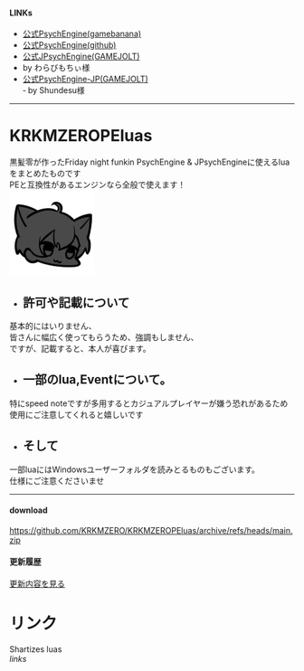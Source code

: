#### LINKs
- [公式PsychEngine(gamebanana)](https://gamebanana.com/mods/309789)
- [公式PsychEngine(github)](https://github.com/ShadowMario/FNF-PsychEngine/releases)
- [公式JPsychEngine(GAMEJOLT)](https://gamejolt.com/games/JPsych-Engine/726750)
- by わらびもちぃ様
- [公式PsychEngine-JP(GAMEJOLT)](https://gamejolt.com/games/PsychEngine-JP/795482)  
‐ by Shundesu様
---
# KRKMZEROPEluas
黒髪零が作ったFriday night funkin PsychEngine & JPsychEngineに使えるluaをまとめたものです  
PEと互換性があるエンジンなら全般で使えます！  
![画像1](https://github.com/KRKMZERO/KRKMZEROPEluas/blob/main/credit%E8%A8%98%E8%BC%89%E3%81%AE%E5%A0%B4%E5%90%88%E3%81%AF%E3%81%93%E3%81%A1%E3%82%89%E3%82%92/kurokamizero.png "黒髪零")
  

* ## 許可や記載について
基本的にはいりません、  
皆さんに幅広く使ってもらうため、強調もしません、  
ですが、記載すると、本人が喜びます。  
  
* ##  一部のlua,Eventについて。
特にspeed noteですが多用するとカジュアルプレイヤーが嫌う恐れがあるため  
使用にご注意してくれると嬉しいです  
  
* ## そして
一部luaにはWindowsユーザーフォルダを読みとるものもございます。  
仕様にご注意くださいませ  

---
#### download
https://github.com/KRKMZERO/KRKMZEROPEluas/archive/refs/heads/main.zip
#### 更新履歴
[更新内容を見る](https://github.com/KRKMZERO/KRKMZEROPEluas/discussions/categories/%E3%82%A2%E3%83%83%E3%83%97%E3%83%87%E3%83%BC%E3%83%88%E5%86%85%E5%AE%B9)  
  
# リンク
Shartizes luas  
_links_

